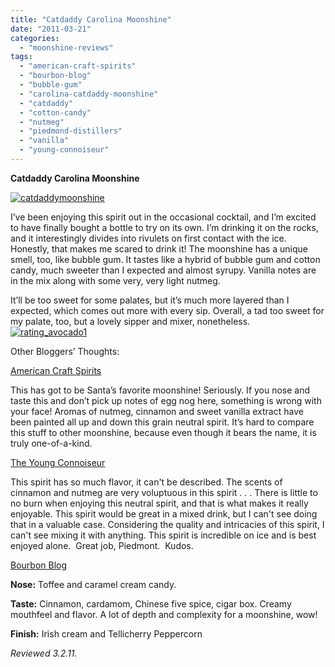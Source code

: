 ```yaml
---
title: "Catdaddy Carolina Moonshine"
date: "2011-03-21"
categories: 
  - "moonshine-reviews"
tags: 
  - "american-craft-spirits"
  - "bourbon-blog"
  - "bubble-gum"
  - "carolina-catdaddy-moonshine"
  - "catdaddy"
  - "cotton-candy"
  - "nutmeg"
  - "piedmond-distillers"
  - "vanilla"
  - "young-connoiseur"
---
```


**Catdaddy Carolina Moonshine**

[![](http://s3.amazonaws.com/thegourmez-wpmedia/2011/03/catdaddymoonshine.jpg "catdaddymoonshine")](http://s3.amazonaws.com/thegourmez-wpmedia/2011/03/catdaddymoonshine.jpg)

I’ve been enjoying this spirit out in the occasional cocktail, and I’m excited to have finally bought a bottle to try on its own. I’m drinking it on the rocks, and it interestingly divides into rivulets on first contact with the ice. Honestly, that makes me scared to drink it! The moonshine has a unique smell, too, like bubble gum. It tastes like a hybrid of bubble gum and cotton candy, much sweeter than I expected and almost syrupy. Vanilla notes are in the mix along with some very, very light nutmeg.

It’ll be too sweet for some palates, but it’s much more layered than I expected, which comes out more with every sip. Overall, a tad too sweet for my palate, too, but a lovely sipper and mixer, nonetheless.[![](http://s3.amazonaws.com/thegourmez-wpmedia/2009/02/rating_avocado1.gif "rating_avocado1")](http://s3.amazonaws.com/thegourmez-wpmedia/2009/02/rating_avocado1.gif)

Other Bloggers’ Thoughts:

[American Craft Spirits](http://americancraftspirits.com/?p=1617)

This has got to be Santa’s favorite moonshine! Seriously. If you nose and taste this and don’t pick up notes of egg nog here, something is wrong with your face! Aromas of nutmeg, cinnamon and sweet vanilla extract have been painted all up and down this grain neutral spirit. It’s hard to compare this stuff to other moonshine, because even though it bears the name, it is truly one-of-a-kind.

[The Young Connoiseur](http://blog.theyoungconnoisseur.com/2010/09/22/catdaddy-carolina-moonshine.aspx)

This spirit has so much flavor, it can't be described. The scents of cinnamon and nutmeg are very voluptuous in this spirit . . . There is little to no burn when enjoying this neutral spirit, and that is what makes it really enjoyable. This spirit would be great in a mixed drink, but I can't see doing that in a valuable case. Considering the quality and intricacies of this spirit, I can't see mixing it with anything. This spirit is incredible on ice and is best enjoyed alone.  Great job, Piedmont.  Kudos.

[Bourbon Blog](http://www.bourbonblog.com/blog/2010/07/27/catdaddy-carolina-moonshine-review/)

**Nose:** Toffee and caramel cream candy.

**Taste:** Cinnamon, cardamom, Chinese five spice, cigar box. Creamy mouthfeel and flavor. A lot of depth and complexity for a moonshine, wow!

**Finish:** Irish cream and Tellicherry Peppercorn

_Reviewed 3.2.11._
